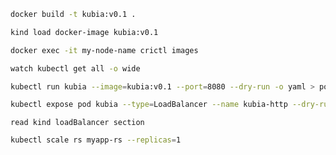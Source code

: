 
```sh
docker build -t kubia:v0.1 .
```

```sh
kind load docker-image kubia:v0.1
```

```sh
docker exec -it my-node-name crictl images
```

```sh
watch kubectl get all -o wide
```

```sh
kubectl run kubia --image=kubia:v0.1 --port=8080 --dry-run -o yaml > pod-definition-1.yml
```

```sh
kubectl expose pod kubia --type=LoadBalancer --name kubia-http --dry-run=client -o yaml > service-definition-1.yml
```

```
read kind loadBalancer section
```

```sh
kubectl scale rs myapp-rs --replicas=1
```
